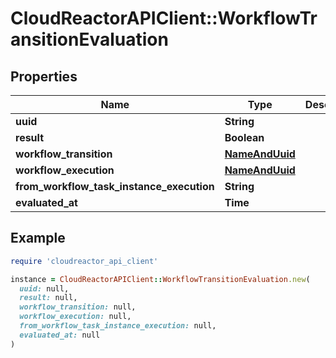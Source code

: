 # CloudReactorAPIClient::WorkflowTransitionEvaluation

## Properties

| Name | Type | Description | Notes |
| ---- | ---- | ----------- | ----- |
| **uuid** | **String** |  | [readonly] |
| **result** | **Boolean** |  | [readonly] |
| **workflow_transition** | [**NameAndUuid**](NameAndUuid.md) |  | [readonly] |
| **workflow_execution** | [**NameAndUuid**](NameAndUuid.md) |  | [readonly] |
| **from_workflow_task_instance_execution** | **String** |  | [readonly] |
| **evaluated_at** | **Time** |  | [readonly] |

## Example

```ruby
require 'cloudreactor_api_client'

instance = CloudReactorAPIClient::WorkflowTransitionEvaluation.new(
  uuid: null,
  result: null,
  workflow_transition: null,
  workflow_execution: null,
  from_workflow_task_instance_execution: null,
  evaluated_at: null
)
```

